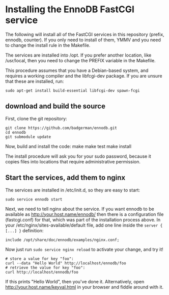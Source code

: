 # Installing the EnnoDB FastCGI service

The following will install all of the FastCGI services in this
repository (prefix, ennodb, counter). If you only need to install of
them, YMMV and you need to change the install rule in the Makefile.

The services are installed into /opt. If you prefer another location,
like /usr/local, then you need to change the PREFIX variable in the
Makefile.

This procedure assumes that you have a Debian-based system, and
requires a working compiler and the libfcgi-dev package. If you are
unsure that these are installed, run:

	sudo apt-get install build-essential libfcgi-dev spawn-fcgi

## download and build the source

First, clone the git repository:

	git clone https://github.com/badgerman/ennodb.git
	cd ennodb
	git submodule update

Now, build and install the code:
	make
	make test
	make install

The install procedure will ask you for your sudo password, because it
copies files into locations that require administrative permission.

## Start the services, add them to nginx

The services are installed in /etc/init.d, so they are easy to start:
	
	sudo service ennodb start

Next, we need to tell nginx about the service. If you want ennodb to
be available as http://your.host.name/ennodb/ then there is a
configuration file (fastcgi.conf) for that, which was part of the
installation process above. In your /etc/nginx/sites-available/default
file, add one line inside the `server { [...] }` definition:
	
	include /opt/share/doc/ennodb/examples/nginx.conf;

Now just run `sudo service nginx reload` to activate your change, and
try it!

    # store a value for key "foo":
    curl --data "Hello World" http://localhost/ennodb/foo
    # retrieve the value for key "foo":
    curl http://localhost/ennodb/foo

If this prints "Hello World", then you've done it. Alternatively, open
http://your.host.name/keyval.html in your browser and fiddle around
with it.
